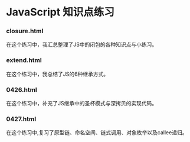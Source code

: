 # JavaScript 知识点练习

### closure.html

在这个练习中，我汇总整理了JS中的闭包的各种知识点与小练习。

### extend.html

在这个练习中，我总结了JS的6种继承方式。

### 0426.html

在这个练习中，补充了JS继承中的圣杯模式与深拷贝的实现代码。

### 0427.html

在这个练习中,复习了原型链、命名空间、链式调用、对象枚举以及callee递归。